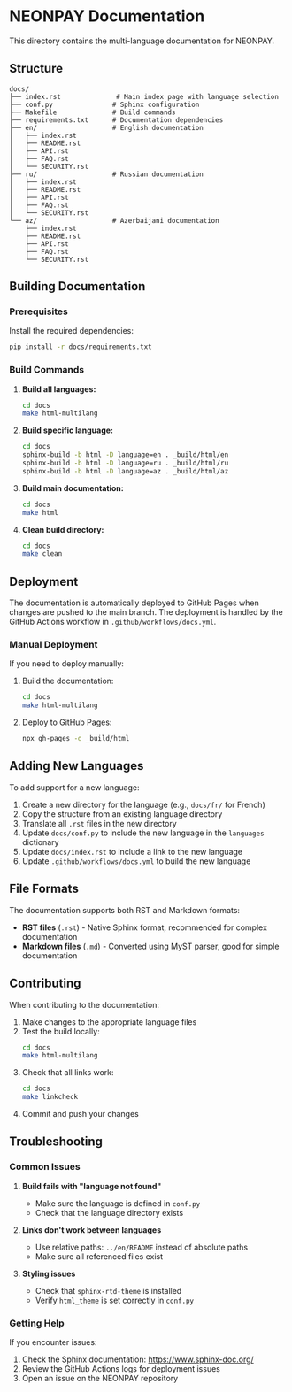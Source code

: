 # NEONPAY Documentation

This directory contains the multi-language documentation for NEONPAY.

## Structure

```
docs/
├── index.rst              # Main index page with language selection
├── conf.py               # Sphinx configuration
├── Makefile              # Build commands
├── requirements.txt      # Documentation dependencies
├── en/                   # English documentation
│   ├── index.rst
│   ├── README.rst
│   ├── API.rst
│   ├── FAQ.rst
│   └── SECURITY.rst
├── ru/                   # Russian documentation
│   ├── index.rst
│   ├── README.rst
│   ├── API.rst
│   ├── FAQ.rst
│   └── SECURITY.rst
└── az/                   # Azerbaijani documentation
    ├── index.rst
    ├── README.rst
    ├── API.rst
    ├── FAQ.rst
    └── SECURITY.rst
```

## Building Documentation

### Prerequisites

Install the required dependencies:

```bash
pip install -r docs/requirements.txt
```

### Build Commands

1. **Build all languages:**
   ```bash
   cd docs
   make html-multilang
   ```

2. **Build specific language:**
   ```bash
   cd docs
   sphinx-build -b html -D language=en . _build/html/en
   sphinx-build -b html -D language=ru . _build/html/ru
   sphinx-build -b html -D language=az . _build/html/az
   ```

3. **Build main documentation:**
   ```bash
   cd docs
   make html
   ```

4. **Clean build directory:**
   ```bash
   cd docs
   make clean
   ```

## Deployment

The documentation is automatically deployed to GitHub Pages when changes are pushed to the main branch. The deployment is handled by the GitHub Actions workflow in `.github/workflows/docs.yml`.

### Manual Deployment

If you need to deploy manually:

1. Build the documentation:
   ```bash
   cd docs
   make html-multilang
   ```

2. Deploy to GitHub Pages:
   ```bash
   npx gh-pages -d _build/html
   ```

## Adding New Languages

To add support for a new language:

1. Create a new directory for the language (e.g., `docs/fr/` for French)
2. Copy the structure from an existing language directory
3. Translate all `.rst` files in the new directory
4. Update `docs/conf.py` to include the new language in the `languages` dictionary
5. Update `docs/index.rst` to include a link to the new language
6. Update `.github/workflows/docs.yml` to build the new language

## File Formats

The documentation supports both RST and Markdown formats:

- **RST files** (`.rst`) - Native Sphinx format, recommended for complex documentation
- **Markdown files** (`.md`) - Converted using MyST parser, good for simple documentation

## Contributing

When contributing to the documentation:

1. Make changes to the appropriate language files
2. Test the build locally:
   ```bash
   cd docs
   make html-multilang
   ```
3. Check that all links work:
   ```bash
   cd docs
   make linkcheck
   ```
4. Commit and push your changes

## Troubleshooting

### Common Issues

1. **Build fails with "language not found"**
   - Make sure the language is defined in `conf.py`
   - Check that the language directory exists

2. **Links don't work between languages**
   - Use relative paths: `../en/README` instead of absolute paths
   - Make sure all referenced files exist

3. **Styling issues**
   - Check that `sphinx-rtd-theme` is installed
   - Verify `html_theme` is set correctly in `conf.py`

### Getting Help

If you encounter issues:

1. Check the Sphinx documentation: https://www.sphinx-doc.org/
2. Review the GitHub Actions logs for deployment issues
3. Open an issue on the NEONPAY repository
